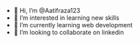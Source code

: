 - 👋 Hi, I’m @Aatifraza123
- 👀 I’m interested in learning new skills
- 🌱 I’m currently learning web development
- 💞️ I’m looking to collaborate on linkedin

<!---
Aatifraza123/Aatifraza123 is a ✨ special ✨ repository because its `README.md` (this file) appears on your GitHub profile.
You can click the Preview link to take a look at your changes.
--->
